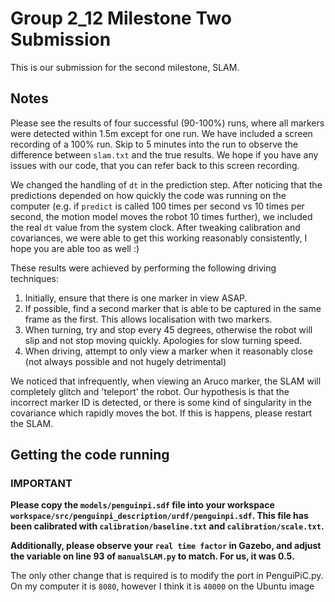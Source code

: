 # Group 2_12 Milestone Two Submission

This is our submission for the second milestone, SLAM. 

## Notes

Please see the results of four successful (90-100%) runs, where all markers were detected within 1.5m except for one run. We have included a screen recording of a 100% run. Skip to 5 minutes into the run to observe the difference between `slam.txt` and the true results. We hope if you have any issues with our code, that you can refer back to this screen recording.

We changed the handling of `dt` in the prediction step. After noticing that the predictions depended on how quickly the code was running on the computer (e.g. if `predict` is called 100 times per second vs 10 times per second, the motion model moves the robot 10 times further), we included the real `dt` value from the system clock. After tweaking calibration and covariances, we were able to get this working reasonably consistently, I hope you are able too as well :) 

These results were achieved by performing the following driving techniques: 
1. Initially, ensure that there is one marker in view ASAP. 
2. If possible, find a second marker that is able to be captured in the same frame as the first. This allows localisation with two markers.
3. When turning, try and stop every 45 degrees, otherwise the robot will slip and not stop moving quickly. Apologies for slow turning speed.
4. When driving, attempt to only view a marker when it reasonably close (not always possible and not hugely detrimental)

We noticed that infrequently, when viewing an Aruco marker, the SLAM will completely glitch and 'teleport' the robot. Our hypothesis is that the incorrect marker ID is detected, or there is some kind of singularity in the covariance which rapidly moves the bot. If this is happens, please restart the SLAM.

## Getting the code running

### **IMPORTANT**

**Please copy the `models/penguinpi.sdf` file into your workspace `workspace/src/penguinpi_description/urdf/penguinpi.sdf`. This file has been calibrated with `calibration/baseline.txt` and `calibration/scale.txt`.**

**Additionally, please observe your `real time factor` in Gazebo, and adjust the variable on line 93 of `manualSLAM.py` to match. For us, it was 0.5.**

The only other change that is required is to modify the port in PenguiPiC.py. On my computer it is `8080`, however I think it is `40000` on the Ubuntu image

